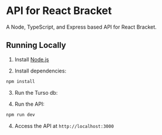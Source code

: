# API for React Bracket

A Node, TypeScript, and Express based API for React Bracket.

## Running Locally

1. Install [Node.js](https://nodejs.org/)

2. Install dependencies:

```bash
npm install
```

3. Run the Turso db:

4. Run the API:

```bash
npm run dev
```

4. Access the API at `http://localhost:3000`
